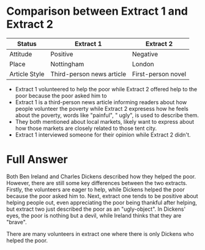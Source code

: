 # Comparison between Extract 1 and Extract 2
| Status | Extract 1 | Extract 2 |
| --------------- | --------------- | --------------- |
| Attitude | Positive | Negative |
| Place | Nottingham | London |
| Article Style | Third-person news article | First-person novel |

* Extract 1 volunteered to help the poor while Extract 2 offered help to the poor because the
  poor asked him to
* Extract 1 is a third-person news article informing readers about how people volunteer the
  poverty while Extract 2 expresess how he feels about the poverty, words like "painful", "
  ugly", is used to describe them.
* They both mentioned about local markets, likely want to express about how those markets are
  closely related to those tent city.
* Extract 1 interviewed someone for their opinion while Extract 2 didn't.

# Full Answer
Both Ben Ireland and Charles Dickens described how they helped the poor. However, there are
still some key differences between the two extracts. Firstly, the volunteers are eager to help,
while Dickens helped the poor because the poor asked him to. Next, extract one tends to be positive
about helping people out, even appreciating the poor being thankful after helping, but extract two
just described the poor as an "ugly-object". In Dickens' eyes, the poor is nothing but a devil,
while Ireland thinks that they are "brave".

There are many volunteers in extract one where there is only Dickens who helped the poor.
